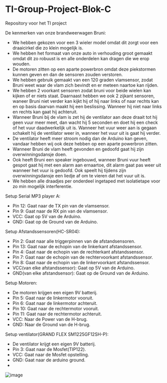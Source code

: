 # TI-Group-Project-Blok-C
Repository voor het TI project

De kenmerken van onze brandweerwagen Bruni:
-	We hebben gekozen voor een 3 wieler model omdat dit zorgt voor een draaicirkel die zo klein mogelijk is.
-	We hebben het formaat van onze auto in verhouding groot gemaakt omdat dit zo robuust is en alle onderdelen kan dragen die we erop wouden.
-	De motoren zitten op een aparte powerbron omdat deze piekstormen kunnen geven en dan de sensoren zouden verstoren.
-	We hebben gebruik gemaakt van een 120 graden vlamsensor, zodat Bruni weet waar de vlam zich bevindt en er meteen naartoe kan rijden.
-	 We hebben 2 voorkant sensoren zodat bruni voor beide wielen kan kijken of er niets staat. Daarnaast hebben we ook 2 zijkant sensoren, waneer Bruni niet verder kan kijkt hij of hij naar links of naar rechts kan en op basis daarvan maakt hij een beslissing. Wanneer hij niet naar links en rechts kan gaat hij achteruit.
-	Wanneer Bruni bij de vlam is zet hij de ventilator aan deze draait tot hij geen vuur meer meet, dan wacht hij 5 seconden en doet hij een check of het vuur daadwerkelijk uit is. Wanneer het vuur weer aan is gegaan schakelt hij de ventilator weer in, wanneer het vuur uit is gaat hij verder.
-	De ventilator heeft meer stroom nodig dan de Arduino kan geven, vandaar hebben wij ook deze hebben op een aparte powerbron zitten.
-	Wanneer Bruni de vlam heeft gevonden en gedoofd gaat hij zijn overwinningsdansje doen.
-	Ook heeft Bruni een speaker ingebouwd, wanneer Bruni vuur heeft gespot gaat hij met een alarm aan ernaartoe, dit alarm gaat pas weer uit wanneer het vuur is gedoofd. Ook speelt hij tijdens zijn overwinningsdansje een liedje af om te vieren dat het vuur uit is.
-	We hebben alle draadjes per onderdeel ingetaped met isolatietape voor zo min mogelijk interferentie.



Setup Serial MP3 player A:
- Pin 12: Gaat naar de TX pin van de vlamsensor.
- Pin 9: Gaat naar de RX pin van de vlamsensor.
- VCC: Gaat op 5V van de Arduino.
- GND: Gaat op de Ground van de Arduino.


Setup Afstandssensoren(HC-SR04):
- Pin 2: Gaat naar alle triggerpinnen van de afstandsensoren.
- Pin 13: Gaat naar de echopin van de linkerkant afstandssensor.
- Pin 4: Gaat naar de echopin van de rechterkant afstandssensor.
- Pin 7: Gaat naar de echopin van de rechtervoorkant afstandssensor.
- Pin 8: Gaat naar de echopin van de linkervoorkant afstandssensor.
- VCC(van elke afstandssensor): Gaat op 5V van de Arduino.
- GND(van elke afstandsensor): Gaat op de Ground van de Arduino.


Setup Motoren:
- De motoren krijgen een eigen 9V batterij.
- Pin 5: Gaat naar de linkermotor vooruit.
- Pin 6: Gaat naar de linkermotor achteruit.
- Pin 10: Gaat naar de rechtermotor vooruit.
- Pin 11: Gaat naar de rechtermotor achteruit.
- VCC: Naar de Power van de H-brug.
- GND: Naar de Ground van de H-brug.


Setup ventilator(GRAND FLEX SM1225GF12SH-P):
- De ventilator krijgt een eigen 9V batterij.
- Pin 3: Gaat naar de Mosfet(TIP122).
- VCC: Gaat naar de Mosfet opstelling.
- GND: Gaat naar de arduino ground.
- 
![image](https://user-images.githubusercontent.com/60223859/163189724-9286b35c-6629-4ad3-9a0b-164f9f91182f.png)

